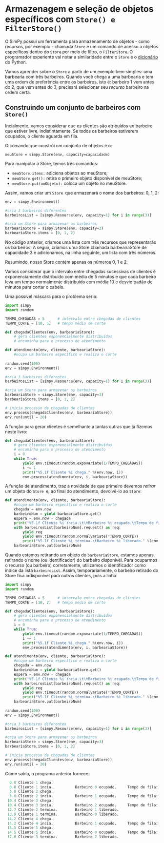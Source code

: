 # Armazenagem e seleção de objetos específicos com  `Store() e FilterStore()`

O SimPy possui um ferramenta para armazenamento de objetos - como recursos, por exemplo - chamada `Store` e um comando de acesso a objetos específicos dentro do `Store` por meio de filtro, o `FilterStore`. O programador experiente vai notar a similaridade entre o `Store` e o [dicionário](http://www3.ifrn.edu.br/~jurandy/fdp/doc/aprenda-python/capitulo_10.html) do Python.

Vamos aprender sobre o `Store` a partir de um exemplo bem simples: uma barbearia com três barbeiros. Quando você chega a uma barbearia e tem uma ordem de preferência entre os barbeiros, isto é: barbeiro 1 vem antes do 2, que vem antes do 3, precisará selecionar seu _recurso_ barbeiro na ordem certa. 

## Construindo um conjunto de barbeiros com `Store()`

Incialmente, vamos considerar que os clientes são atribuídos ao barbeiro que estiver livre, indistintamente. Se todos os barbeiros estiverem ocupados, o cliente aguarda em fila. 

O comando que constrói um conjunto de objetos é o:

`meuStore = simpy.Store(env, capacity=capacidade)`

Para manipular a Store, temos três comandos:
* `meuStore.items:` adiciona objetos ao meuStore;
* `meuStore.get():` retira o primeiro objeto disponível de meuStore;
* `meuStore.put(umObjeto):` coloca um objeto no meuStore.

Assim, vamos criar um `Store `que armazenará o nome dos barbeiros: 0, 1, 2:
```python
env = simpy.Environment()

#cria 3 barbeiros diferentes
barbeirosList = [simpy.Resource(env, capacity=1) for i in range(3)]

#cria um Store para armazenar os barbeiros
barbeariaStore = simpy.Store(env, capacity=3)
barbeariaStore.items = [0, 1, 2]
```
No código anterior, criamos uma lista com três recursos que representarão os barbeiros. A seguir, criamos uma Store chamada barbeariaStore de capacidade 3 e adicionamos, na linha seguinte, um lista com três números.

Resumindo, nosso Store contém apenas os números 0, 1 e 2.

Vamos considerar que o intervalo entre chegadas sucessivas de clientes é exponenciamente distribuído com média de 5 minutos e que cada barbeiro leva um tempo normalmente distribuído com média 10 e desvio padão de minutos para cortar o cabelo. 

Uma possível máscara para o problema seria:
```python
import simpy
import random

TEMPO_CHEGADAS = 5      # intervalo entre chegadas de clientes
TEMPO_CORTE = [10, 5]   # tempo médio de corte 

def chegadaClientes(env, barbeariaStore):
    # gera clientes exponencialmente distribuídos
    # encaminha para o processo de atendimento

def atendimento(env, cliente, barbeariaStore):
    #ocupa um barbeiro específico e realiza o corte
    
random.seed(100)            
env = simpy.Environment()

#cria 3 barbeiros diferentes
barbeirosList = [simpy.Resource(env, capacity=1) for i in range(3)]

#cria um Store para armazenar os barbeiros
barbeariaStore = simpy.Store(env, capacity=3)
barbeariaStore.items = [0, 1, 2]

# inicia processo de chegadas de clientes
env.process(chegadaClientes(env, barbeariaStore))
env.run(until = 20) 
```
A função para gerar clientes é semelhante a tantas outras que já fizemos neste livro:
```python
def chegadaClientes(env, barbeariaStore):
    # gera clientes exponencialmente distribuídos
    # encaminha para o processo de atendimento
    i = 0
    while True:
        yield env.timeout(random.expovariate(1/TEMPO_CHEGADAS))
        i += 1
        print("%5.1f Cliente %i chega." %(env.now, i))
        env.process(atendimento(env, i, barbeariaStore))
```
A função de atendimento, traz a novidade de que primeiro devemos *retirar* um objeto do `Store `e, ao final do atendimento, devolvê-lo ao `Store`:

```python
def atendimento(env, cliente, barbeariaStore):
    #ocupa um barbeiro específico e realiza o corte
    chegada = env.now
    barbeiroNum = yield barbeariaStore.get()
    espera = env.now - chegada
    print("%5.1f Cliente %i incia.\t\tBarbeiro %i ocupado.\tTempo de fila: %2.1f" %(env.now, cliente, barbeiroNum, espera))
    with barbeirosList[barbeiroNum].request() as req:
        yield req
        yield env.timeout(random.normalvariate(*TEMPO_CORTE))
        print("%5.1f Cliente %i termina.\tBarbeiro %i liberado." %(env.now, cliente, barbeiroNum))
    barbeariaStore.put(barbeiroNum)
```
Quando estamos retirando um objeto do `barbeariaStore`, estamos apenas retirando o nome (ou identificador) do barbeiro disponível. Para ocuparmos o recurso (ou barbeiro) corretamente, utilizamos o identificador como índice da lista `barbeiroList`. Assim, temporariamente, o barbeiro retirado do Store fica indisponível para outros clientes, pois a linha:


```python
import simpy
import random

TEMPO_CHEGADAS = 5      # intervalo entre chegadas de clientes
TEMPO_CORTE = [10, 2]   # tempo médio de corte 

def chegadaClientes(env, barbeariaStore):
    # gera clientes exponencialmente distribuídos
    # encaminha para o processo de atendimento
    i = 0
    while True:
        yield env.timeout(random.expovariate(1/TEMPO_CHEGADAS))
        i += 1
        print("%5.1f Cliente %i chega." %(env.now, i))
        env.process(atendimento(env, i, barbeariaStore))

def atendimento(env, cliente, barbeariaStore):
    #ocupa um barbeiro específico e realiza o corte
    chegada = env.now
    barbeiroNum = yield barbeariaStore.get()
    espera = env.now - chegada
    print("%5.1f Cliente %i incia.\t\tBarbeiro %i ocupado.\tTempo de fila: %2.1f" %(env.now, cliente, barbeiroNum, espera))
    with barbeirosList[barbeiroNum].request() as req:
        yield req
        yield env.timeout(random.normalvariate(*TEMPO_CORTE))
        print("%5.1f Cliente %i termina.\tBarbeiro %i liberado." %(env.now, cliente, barbeiroNum))
    barbeariaStore.put(barbeiroNum)
    
random.seed(100)            
env = simpy.Environment()

#cria 3 barbeiros diferentes
barbeirosList = [simpy.Resource(env, capacity=1) for i in range(3)]

#cria um Store para armazenar os barbeiros
barbeariaStore = simpy.Store(env, capacity=3)
barbeariaStore.items = [0, 1, 2]

# inicia processo de chegadas de clientes
env.process(chegadaClientes(env, barbeariaStore))
env.run(until = 20)   
```
Como saída, o programa anterior fornece:
```python
  0.8 Cliente 1 chega.
  0.8 Cliente 1 incia.          Barbeiro 0 ocupado.     Tempo de fila: 0.0
  3.8 Cliente 2 chega.
  3.8 Cliente 2 incia.          Barbeiro 1 ocupado.     Tempo de fila: 0.0
 10.4 Cliente 3 chega.
 10.4 Cliente 3 incia.          Barbeiro 2 ocupado.     Tempo de fila: 0.0
 12.7 Cliente 2 termina.        Barbeiro 1 liberado.
 13.9 Cliente 1 termina.        Barbeiro 0 liberado.
 14.2 Cliente 4 chega.
 14.2 Cliente 4 incia.          Barbeiro 1 ocupado.     Tempo de fila: 0.0
 14.5 Cliente 5 chega.
 14.5 Cliente 5 incia.          Barbeiro 0 ocupado.     Tempo de fila: 0.0
 17.8 Cliente 3 termina.        Barbeiro 2 liberado.
```


